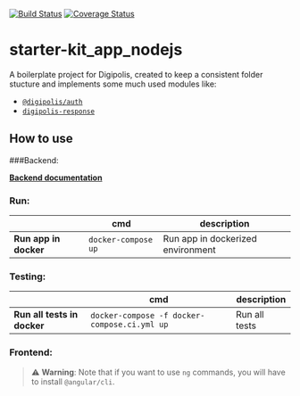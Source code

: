 [![Build Status](https://travis-ci.com/digipolisantwerp/starter-kit_app_nodejs.svg?branch=master)](https://travis-ci.com/digipolisantwerp/starter-kit_app_nodejs)
[![Coverage Status](https://coveralls.io/repos/github/digipolisantwerp/starter-kit_app_nodejs/badge.svg?branch=master)](https://coveralls.io/github/digipolisantwerp/starter-kit_app_nodejs?branch=master)
# starter-kit_app_nodejs

A boilerplate project for Digipolis, created to keep a consistent folder stucture and implements some much used modules like:

-  [`@digipolis/auth`](https://github.com/digipolisantwerp/auth_module_nodejs)
-  [`digipolis-response`](https://www.npmjs.com/package/digipolis-response)

## How to use

###Backend:

 **[Backend documentation](backend/README.md)**

### Run:
|                       | cmd                 |  description                     |  
| --------------------- | ------------------- | -------------------------------- |
| **Run app in docker** | `docker-compose up` | Run app in dockerized environment |


### Testing:
|   |  cmd |  description |  
| --------------------------- | ------------------------------------------- | ------------- |
| **Run all tests in docker** | `docker-compose -f docker-compose.ci.yml up`| Run all tests |

### Frontend:

> ⚠️ **Warning**: Note that if you want to use `ng` commands, you will have to install `@angular/cli`.